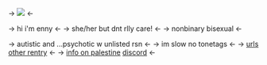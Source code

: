 -> ![](https://media.discordapp.net/attachments/1096639589852123136/1216161381674520687/IMG_3356.jpg?ex=65ff618c&is=65ecec8c&hm=3f97456f5f6d57edb395b87a92cc8495d8be17e798ee6afaa83ad247c55fbd0f&) <-

-> hi i'm enny <-
-> she/her but dnt rlly care! <-
-> nonbinary bisexual <-

-> autistic and ...psychotic w unlisted rsn <-
-> im slow no tonetags <-
->  [urls](/starling) [other rentry](/clairo) <-
-> [info on palestine](/lmfao) [discord](https://discord.gg/gBAaFC39) <-